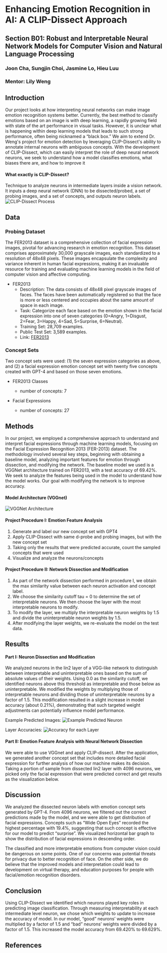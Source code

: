 # Enhancing Emotion Recognition in AI: A CLIP-Dissect Approach

## Section B01: Robust and Interpretable Neural Network Models for Computer Vision and Natural Language Processing
### Joon Cha, Sungjin Choi, Jasmine Lo, Hieu Luu
### Mentor: Lily Weng



## Introduction

Our project looks at how interpreting neural networks can make image emotion recognition systems better. Currently, the best method to classify emotions based on an image is with deep learning, a rapidly growing field with state of the art performance in visual tasks. However, it is unclear what is happening within deep learning models that leads to such strong performance, often being nicknamed a “black box.” We aim to extend Dr. Weng's project for emotion detection by leveraging CLIP-Dissect's ability to annotate internal neurons with ambiguous concepts.  With the development of CLIP-Dissect, which can easily interpret the role of deep neural network neurons, we seek to understand how a model classifies emotions, what biases there are, and how to improve it

#### What exactly is CLIP-Dissect?
Technique to analyze neurons in intermediate layers inside a vision network. It inputs a deep neural network (DNN) to be dissected/probed, a set of probing images, and a set of concepts, and outputs neuron labels. 
![CLIP-Dissect Process](images/clip-dissect.png)



## Data

### Probing Dataset
The FER2013 dataset is a comprehensive collection of facial expression images, pivotal for advancing research in emotion recognition. This dataset comprises approximately 30,000 grayscale images, each standardized to a resolution of 48x48 pixels. These images encapsulate the complexity and variance inherent in human facial expressions, making it an invaluable resource for training and evaluating machine learning models in the field of computer vision and affective computing.

- FER2013
  - Description: The data consists of 48x48 pixel grayscale images of faces. The faces have been automatically registered so that the face is more or less centered and occupies about the same amount of space in each image.
  - Task: Categorize each face based on the emotion shown in the facial expression into
  one of seven categories (0=Angry, 1=Disgust, 2=Fear, 3=Happy, 4=Sad, 5=Surprise, 6=Neutral).
  - Training Set: 28,709 examples.
  - Public Test Set: 3,589 examples.
  - Link: [FER2013](https://www.kaggle.com/datasets/msambare/fer2013)

### Concept Sets
Two concept sets were used: (1) the seven expression categories as above, and (2) a facial expression emotion concept set with twenty five concepts created with GPT-4 and based on those seven emotions.

- FER2013 Classes
    - number of concepts: 7
 
- Facial Expressions
    - number of concepts: 27



## Methods

In our project, we employed a comprehensive approach to understand and interpret facial expressions through machine learning models, focusing on the Facial Expression Recognition 2013 (FER-2013) dataset. The methodology involved several key steps, beginning with obtaining a baseline model, analyzing important features for emotion through dissection, and modifying the network. The baseline model we used is a VGGNet architecture trained on FER2013, with a test accuracy of 69.42%. We seek to analyze the features being used in the model to understand how the model works. Our goal with modifying the network is to improve accuracy.

#### Model Architecture (VGGnet)
![VGGNet Architecture](images/vgg-architecture.png)

#### Project Procedure I: Emotion Feature Analysis

1. Generate and label our new concept set with GPT4
2. Apply CLIP-Dissect with same d-probe and probing images, but with   the new concept set
3. Taking only the results that were predicted accurate, count the sampled concepts that were used
4. Visualize and analyze the neurons/concepts

#### Project Procedure II: Network Dissection and Modification 

1. As part of the network dissection performed in procedure I, we obtain the max similarity value between each neuron activation and concept label. 
2. We choose the similarity cutoff tau = 0 to determine the set of interpretable neurons. We then choose the layer with the most interpretable neurons to modify.
3. To modify the layer, we multiply the interpretable neuron weights by 1.5 and divide the uninterpretable neuron weights by 1.5.
4. After modifying the layer weights, we re-evaluate the model on the test data.



## Results

#### Part I: Neuron Dissection and Modification

We analyzed neurons in the lin2 layer of a VGG-like network to distinguish between interpretable and uninterpretable ones based on the sum of absolute values of their weights. Using 0.0 as the similarity cutoff, we identified neurons above this threshold as interpretable and those below as uninterpretable. We modified the weights by multiplying those of interpretable neurons and dividing those of uninterpretable neurons by a factor of 1.5. This modification resulted in a slight increase in model accuracy (about 0.21%), demonstrating that such targeted weight adjustments can potentially influence model performance.

Example Predicted Images:
![Example Predicted Neuron](images/predicted-imgs.png)

Layer Accuracies:
![Accuracy for each Layer](images/layer-accuracy.png)

#### Part II:  Emotion Feature Analysis with Neural Network Dissection

We were able to use VGGnet and apply CLIP-dissect. After the application, we generated another concept set that includes more detailed facial expression for further analysis of how our machine makes its decision. Taking a portion of sample from dissected lin2 layer with 4096 neurons, we picked only the facial expression that were predicted correct and get results as the visualization below.  



## Discussion

We analyzed the dissected neuron labels with emotion concept sets generated by GPT-4. From 4096 neurons, we filtered out the correct predictions made by the model, and we were able to get distribution of facial expressions. Concepts such as “Wide Open Eyes” recorded the highest percentage with 19.4%, suggesting that such concept is effective for our model to predict “surprise”.  We visualized horizontal bar graph to show the distribution of facial expressions in descending order. 

The classified and more interpretable emotions from computer vision could be dangerous on some points. One of our concerns was potential threats for privacy due to better recognition of face. On the other side, we do believe that the improved models and interpretation could lead to development on virtual therapy, and education purposes for people with facial/emotion recognition disorders.



## Conclusion

Using CLIP-Dissect we identified which neurons played key roles in predicting image classification. Through measuring interpretability at each intermediate level neuron, we chose which weights to update to increase the accuracy of model. In our model, “good” neurons’ weights were multiplied by a factor of 1.5 and “bad” neurons’ weights were divided by a factor of 1.5. This increased the model accuracy from 69.420% to 69.629%.



## References

